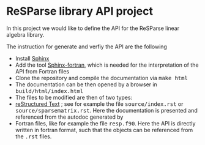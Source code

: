  ReSParse library API project
=============================

In this project we would like to define the API for the ReSParse
linear algebra library.

The instruction for generate and verfiy the API are the following

 * Install [Sphinx](http://www.sphinx-doc.org/en/stable/)
 * Add the tool [Sphinx-fortran](http://sphinx-fortran.readthedocs.io/en/latest/http://sphinx-fortran.readthedocs.io/en/latest/),
 which is needed for the interpretation of the API from Fortran files
 * Clone the repository and compile the documentation via <tt>make html</tt>
 * The documentation can be then opened by a browser in <tt>build/html/index.html</tt>
 * The files to be modified are then of two types:
  * [reStructured Text](http://docutils.sourceforge.net/docs/user/rst/quickref.html) ; see for example the file <tt>source/index.rst</tt> or <tt>source/sparsematrix.rst</tt>. Here the documentation is presented and referenced from the autodoc generated by
  * Fortran files, like for example the file <tt>resp.f90</tt>. Here the API is directly written in fortran format, such that the objects can be referenced from the <tt>.rst</tt> files.
  

